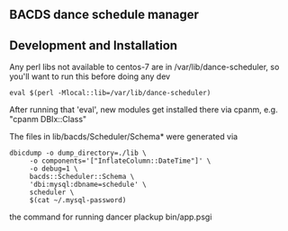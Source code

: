 BACDS dance schedule manager
----

Development and Installation
----

Any perl libs not available to centos-7 are in /var/lib/dance-scheduler,
so you'll want to run this before doing any dev

    eval $(perl -Mlocal::lib=/var/lib/dance-scheduler)

After running that 'eval', new modules get installed there via cpanm, e.g.
"cpanm DBIx::Class"

The files in lib/bacds/Scheduler/Schema\* were generated via

    dbicdump -o dump_directory=./lib \
         -o components='["InflateColumn::DateTime"]' \
         -o debug=1 \
         bacds::Scheduler::Schema \
         'dbi:mysql:dbname=schedule' \
         scheduler \
         $(cat ~/.mysql-password)

the command for running dancer 
    plackup bin/app.psgi
